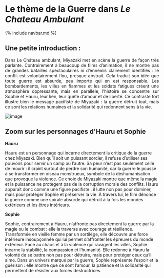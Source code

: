 # Le thème de la Guerre dans *Le Chateau Ambulant*

{% include navbar.md %}

## Une petite introduction : 

<p style="text-align:justify;">Dans Le Château ambulant, Miyazaki met en scène la guerre de façon très parlante. Contrairement à beaucoup de films d’animation, il ne montre pas de grandes batailles spectaculaires ni d’ennemis clairement identifiés : le conflit est volontairement flou, presque abstrait. Cela traduit son idée que toute guerre est absurde, peu importe qui en est responsable. Les bombardements, les villes en flammes et les soldats fatigués créent une atmosphère oppressante, mais en parallèle, l’histoire se concentre sur Sophie et Hauru, leur lien, leur quête d’amour et de liberté. Ce contraste fort illustre bien le message pacifiste de Miyazaki : la guerre détruit tout, mais ce sont les relations humaines et la solidarité qui redonnent sens à la vie.</p>

![image](https://github.com/user-attachments/assets/8b8dcd03-afc3-4a38-9541-46363f5e21d5)


## Zoom sur les personnages d'Hauru et Sophie

**Hauru**

Hauru est un personnage qui incarne directement la critique de la guerre chez Miyazaki. Bien qu’il soit un puissant sorcier, il refuse d’utiliser ses pouvoirs pour servir un camp ou l’autre. Sa peur n’est pas seulement celle de mourir : il craint surtout de perdre son humanité, car la guerre le pousse à se transformer en oiseau monstrueux, symbole de la déshumanisation que provoque la violence. Ce choix de Miyazaki montre que même la magie et la puissance ne protègent pas de la corruption morale des conflits. Hauru apparaît donc comme une figure pacifiste : il lutte non pas pour dominer, mais pour protéger Sophie et préserver la vie. À travers lui, le film dénonce la guerre comme une spirale absurde qui détruit à la fois les mondes extérieurs et les êtres intérieurs.

**Sophie**

Sophie, contrairement à Hauru, n’affronte pas directement la guerre par la magie ou le combat : elle la traverse avec courage et résilience. Transformée en vieille femme par un sortilège, elle découvre une force intérieure insoupçonnée qui lui permet d’affronter les épreuves du monde extérieur. Face au chaos et à la violence qui ravagent les villes, Sophie incarne la stabilité, la compassion et l’humanité. Elle redonne à Hauru la volonté de se battre non pas pour détruire, mais pour protéger ceux qu’il aime. Dans un univers marqué par la guerre, Sophie représente l’espoir et la guérison : elle montre que ce sont l’amour, la patience et la solidarité qui permettent de résister aux forces destructrices.
